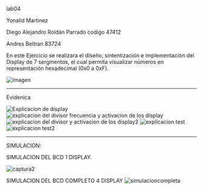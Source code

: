 
lab04

Yonalid Martinez

Diego Alejandro Roldán Parrado codigo 47412

Andres Beltran 83724




En este Ejercicio se realizara el diseño, sintentización e 
implementación del Display de 7 sergmentos, el cual permita visualizar 
números en representación hexadecimal (0x0 a 0xF).

![imagen](https://user-images.githubusercontent.com/62714712/78621824-1f390e00-7849-11ea-910d-f7fee79c817f.gif)

________________________________________________________________________________________________________
Evidenica

![Explicacion de display](https://user-images.githubusercontent.com/62714712/78621897-4d1e5280-7849-11ea-991d-22cc75d5d7a7.PNG)
![explicacion del divisor frecuencia y activacion de los display](https://user-images.githubusercontent.com/62714712/78621904-514a7000-7849-11ea-85ce-dee222b79d49.PNG)
![explicacion del divisor y activacion de los display2](https://user-images.githubusercontent.com/62714712/78621908-53143380-7849-11ea-8aa4-62bce00344ab.PNG)
![explicacion test](https://user-images.githubusercontent.com/62714712/78621913-55768d80-7849-11ea-8cb6-4c579ca632bd.PNG)
![explicacion test2](https://user-images.githubusercontent.com/62714712/78621928-5c050500-7849-11ea-992f-a6a27209ed16.PNG)

________________________________________________________________________________________________________________________________
SIMULACION:

SIMULACION DEL BCD 1 DISPLAY.

![captura2](https://user-images.githubusercontent.com/62714712/78622334-7b506200-784a-11ea-8f8b-927a5e3c3e81.PNG)

SIMULACION DEL BCD COMPLETO 4 DISPLAY
![simulacioncompleta](https://user-images.githubusercontent.com/62714712/78622343-81464300-784a-11ea-9e5a-e27a6b0d7740.PNG)
